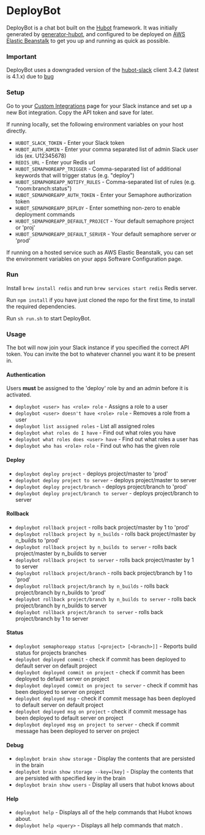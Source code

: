 # DeployBot

DeployBot is a chat bot built on the [Hubot][hubot] framework. It was
initially generated by [generator-hubot][generator-hubot], and configured to be
deployed on [AWS Elastic Beanstalk][elastic beanstalk] to get you up and running as quick as possible.

[elastic beanstalk]: https://aws.amazon.com/elasticbeanstalk
[hubot]: http://hubot.github.com
[generator-hubot]: https://github.com/github/generator-hubot
[hubot-slack]: https://github.com/slackhq/hubot-slack

### Important
DeployBot uses a downgraded version of the [hubot-slack][hubot-slack] client 3.4.2 (latest is 4.1.x)
due to [bug](https://github.com/slackhq/hubot-slack/issues/326)

### Setup

Go to your [Custom Integrations](https://www.slack.com/apps/manage/custom-integrations)
page for your Slack instance and set up a new Bot integration. Copy the API
token and save for later.

If running locally, set the following environment variables on your host directly.

- `HUBOT_SLACK_TOKEN` - Enter your Slack token
- `HUBOT_AUTH_ADMIN` - Enter your comma separated list of admin Slack user ids (ex. U12345678)
- `REDIS_URL` - Enter your Redis url
- `HUBOT_SEMAPHOREAPP_TRIGGER` - Comma-separated list of additional keywords that will trigger status (e.g. "deploy")
- `HUBOT_SEMAPHOREAPP_NOTIFY_RULES` - Comma-separated list of rules (e.g. "room:branch:status")
- `HUBOT_SEMAPHOREAPP_AUTH_TOKEN` - Enter your Semaphore authorization token
- `HUBOT_SEMAPHOREAPP_DEPLOY` - Enter something non-zero to enable deployment commands
- `HUBOT_SEMAPHOREAPP_DEFAULT_PROJECT` - Your default semaphore project or 'proj'
- `HUBOT_SEMAPHOREAPP_DEFAULT_SERVER` - Your default semaphore server or 'prod'

If running on a hosted service such as AWS Elastic Beanstalk, you can set the environment 
variables on your apps Software Configuration page.

### Run

Install `brew install redis` and run `brew services start redis` Redis server.

Run `npm install` if you have just cloned the repo for the first time, to
install the required dependencies.

Run `sh run.sh` to start DeployBot.

### Usage

The bot will now join your Slack instance if you specified the correct API
token. You can invite the bot to whatever channel you want it to be present in.

#### Authentication

Users **must** be assigned to the 'deploy' role by and an admin before it is activated.

- `deploybot <user> has <role> role` - Assigns a role to a user
- `deploybot <user> doesn't have <role> role` - Removes a role from a user
- `deploybot list assigned roles` - List all assigned roles
- `deploybot what roles do I have` - Find out what roles you have
- `deploybot what roles does <user> have` - Find out what roles a user has
- `deploybot who has <role> role` - Find out who has the given role

#### Deploy

- `deploybot deploy project` - deploys project/master to 'prod'
- `deploybot deploy project to server` - deploys project/master to server
- `deploybot deploy project/branch` - deploys project/branch to 'prod'
- `deploybot deploy project/branch to server` - deploys project/branch to server

#### Rollback

- `deploybot rollback project` - rolls back project/master by 1 to 'prod'
- `deploybot rollback project by n_builds` - rolls back project/master by n_builds to 'prod'
- `deploybot rollback project by n_builds to server` - rolls back project/master by n_builds to server
- `deploybot rollback project to server` - rolls back project/master by 1 to server
- `deploybot rollback project/branch` - rolls back project/branch by 1 to 'prod'
- `deploybot rollback project/branch by n_builds` - rolls back project/branch by n_builds to 'prod'
- `deploybot rollback project/branch by n_builds to server` - rolls back project/branch by n_builds to server
- `deploybot rollback project/branch to server` - rolls back project/branch by 1 to server

#### Status

- `deploybot semaphoreapp status [<project> [<branch>]]` - Reports build status for projects branches
- `deploybot deployed commit` - check if commit has been deployed to default server on default project
- `deploybot deployed commit on project` - check if commit has been deployed to default server on project
- `deploybot deployed commit on project to server` - check if commit has been deployed to server on project
- `deploybot deployed msg` - check if commit message has been deployed to default server on default project
- `deploybot deployed msg on project` - check if commit message has been deployed to default server on project
- `deploybot deployed msg on project to server` - check if commit message has been deployed to server on project

#### Debug

- `deploybot brain show storage` - Display the contents that are persisted in the brain
- `deploybot brain show storage --key=[key]` - Display the contents that are persisted with specified key in the brain
- `deploybot brain show users` - Display all users that hubot knows about

#### Help

- `deploybot help` - Displays all of the help commands that Hubot knows about.
- `deploybot help <query>` - Displays all help commands that match <query>.
